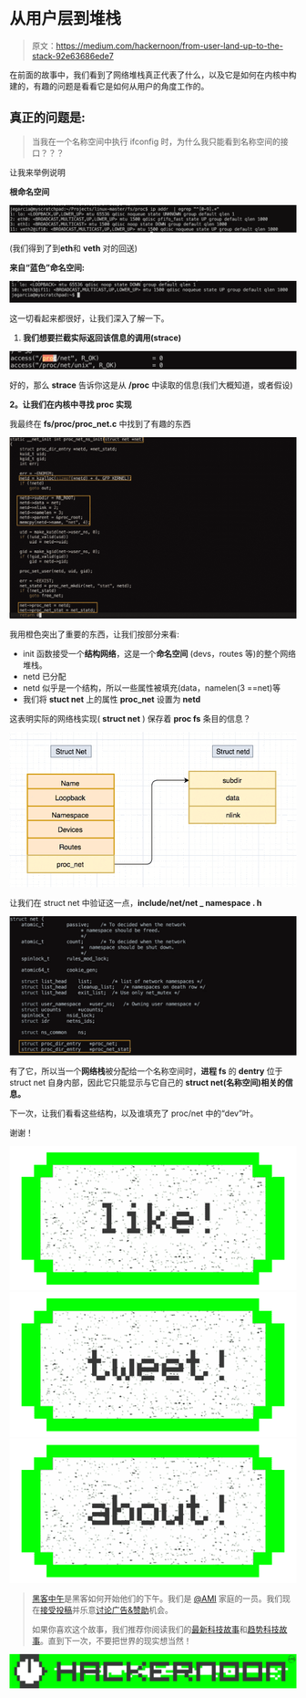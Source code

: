 # 从用户层到堆栈

> 原文：<https://medium.com/hackernoon/from-user-land-up-to-the-stack-92e63686ede7>

在前面的故事中，我们看到了网络堆栈真正代表了什么，以及它是如何在内核中构建的，有趣的问题是看看它是如何从用户的角度工作的。

## 真正的问题是:

> 当我在一个名称空间中执行 ifconfig 时，为什么我只能看到名称空间的接口？？？

让我来举例说明

**根命名空间**

![](img/ded10890386a4e7ec796acde69ce84f2.png)

(我们得到了到**eth**和 **veth** 对的回送)

**来自“蓝色”命名空间:**

![](img/9eec6a3e8acae05769cb922622355dd9.png)

这一切看起来都很好，让我们深入了解一下。

1.  **我们想要拦截实际返回该信息的调用(strace)**

![](img/7fa451b91ba148393a90f392a8af1796.png)

好的，那么 **strace** 告诉你这是从 **/proc** 中读取的信息(我们大概知道，或者假设)

**2。让我们在内核中寻找 proc 实现**

我最终在 **fs/proc/proc_net.c** 中找到了有趣的东西

![](img/0f07444ed157837b91306ccafc1c88db.png)

我用橙色突出了重要的东西，让我们按部分来看:

*   init 函数接受一个**结构网络**，这是一个**命名空间** (devs，routes 等)的整个网络堆栈。
*   netd 已分配
*   netd 似乎是一个结构，所以一些属性被填充(data，namelen(3 ==net)等
*   我们将 **stuct net** 上的属性 **proc_net** 设置为 **netd**

这表明实际的网络栈实现( **struct net** ) 保存着 **proc fs** 条目的信息？

![](img/ea479e0d20348cca1e22162caaf29b6f.png)

让我们在 struct net 中验证这一点，**include/net/net _ namespace . h**

![](img/7d9a4e2754bc570792d5c0fe5ff72c00.png)

有了它，所以当一个**网络栈**被分配给一个名称空间时，**进程 fs** 的 **dentry** 位于 struct net 自身内部，因此它只能显示与它自己的 **struct net(名称空间)相关的信息。**

下一次，让我们看看这些结构，以及谁填充了 proc/net 中的“dev”叶。

谢谢！

[![](img/50ef4044ecd4e250b5d50f368b775d38.png)](http://bit.ly/HackernoonFB)[![](img/979d9a46439d5aebbdcdca574e21dc81.png)](https://goo.gl/k7XYbx)[![](img/2930ba6bd2c12218fdbbf7e02c8746ff.png)](https://goo.gl/4ofytp)

> [黑客中午](http://bit.ly/Hackernoon)是黑客如何开始他们的下午。我们是 [@AMI](http://bit.ly/atAMIatAMI) 家庭的一员。我们现在[接受投稿](http://bit.ly/hackernoonsubmission)并乐意[讨论广告&赞助](mailto:partners@amipublications.com)机会。
> 
> 如果你喜欢这个故事，我们推荐你阅读我们的[最新科技故事](http://bit.ly/hackernoonlatestt)和[趋势科技故事](https://hackernoon.com/trending)。直到下一次，不要把世界的现实想当然！

![](img/be0ca55ba73a573dce11effb2ee80d56.png)